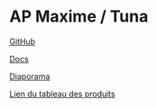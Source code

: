 # AP Maxime / Tuna

[GitHub](https://github.com/Tunakirkoc/AP2)

[Docs](https://docs.google.com/document/d/1mk0rHtHP4wgXUGK00EVknp-mnBpCmMu_A-0BJRWALhM/edit?usp=sharing)

[Diaporama](https://docs.google.com/presentation/d/1OH9Ugcwx8E1HZKnME6I3V2BVj_U_nyzSSQKwR1JXkAA)

[Lien du tableau des produits](https://docs.google.com/spreadsheets/u/0/d/1S6XewDQOaYyWQSzxvwLziSqriTCnSJc0M5JqXSWGu-g)
